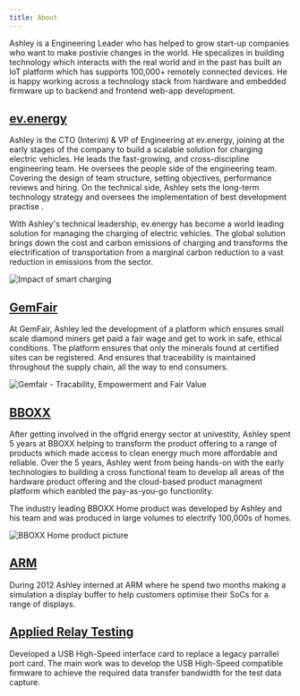 ```yaml
---
title: About
---
```


Ashley is a Engineering Leader who has helped to grow start-up companies who want to make postivie changes in the world. He specalizes in building technology which interacts with the real world and in the past has built an IoT platform which has supports 100,000+ remotely connected devices. He is happy working across a technology stack from hardware and embedded firmware up to backend and frontend web-app development.

## [ev.energy](https://ev.energy)
Ashley is the CTO (Interim) & VP of Engineering at ev.energy, joining at the early stages of the company to build a scalable solution for charging electric vehicles. He leads the fast-growing, and cross-discipline engineering team. He oversees the people side of the engineering team. Covering the design of team structure, setting objectives, performance reviews and hiring. On the technical side, Ashley sets the long-term technology strategy and oversees the implementation of best development practise .  

With Ashley's technical leadership, ev.energy has become a world leading solution for managing the charging of electric vehicles. The global solution brings down the cost and carbon emissions of charging and transforms the electrification of  transportation from a marginal carbon reduction to a vast reduction in emissions from the sector.

![Impact of smart charging](/img/smart-charging.jpg)


## [GemFair](https://gemfair.com/)
At GemFair, Ashley led the development of a platform which ensures small scale diamond miners get paid a fair wage and get to work in safe, ethical conditions. The platform ensures that only the minerals found at certified sites can be registered. And ensures that traceability is maintained throughout the supply chain, all the way to end consumers.

![Gemfair - Tracability, Empowerment and Fair Value](/img/gemfair.jpg)

## [BBOXX](https://bboxx.com)
After getting involved in the offgrid energy sector at univestity, Ashley spent 5 years at BBOXX helping to transform the product offering to a range of products which made access to clean energy much more affordable and reliable. Over the 5 years, Ashley went from being hands-on with the early technologies to building a cross functional team to develop all areas of the hardware product offering and the cloud-based product managment platform which eanbled the pay-as-you-go functionlity.

The industry leading BBOXX Home product was developed by Ashley and his team and was produced in large volumes to electrify 100,000s of homes.

![BBOXX Home product picture](/img/bboxx-home.jpg)


## [ARM](https://www.arm.com/)
During 2012 Ashley interned at ARM where he spend two months making a simulation a display buffer to help customers optimise their SoCs for a range of displays.

## [Applied Relay Testing](http://www.appliedrelaytesting.co.uk/)
Developed a USB High-Speed interface card to replace a legacy parrallel port card. The main work was to develop the USB High-Speed compatible firmware to achieve the required data transfer bandwidth for the test data capture.
